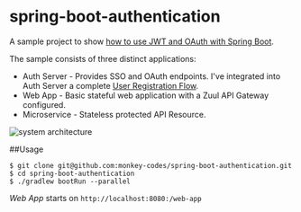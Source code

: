 # spring-boot-authentication
A sample project to show [how to use JWT and OAuth with Spring Boot](http://blog.monkey.codes/how-to-use-jwt-and-oauth-with-spring-boot/).

The sample consists of three distinct applications:

* Auth Server - Provides SSO and OAuth endpoints. I've integrated into Auth Server a complete [User Registration Flow](http://www.baeldung.com/spring-security-registration).
* Web App - Basic stateful web application with a Zuul API Gateway configured.
* Microservice - Stateless protected API Resource.

![system architecture](https://res.cloudinary.com/monkey-codes/image/upload/v1480053775/boot-auth/boot-auth-architecture_fct4nj.svg)

##Usage
```
$ git clone git@github.com:monkey-codes/spring-boot-authentication.git
$ cd spring-boot-authentication
$ ./gradlew bootRun --parallel 
```

*Web App* starts on `http://localhost:8080:/web-app`
